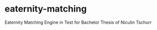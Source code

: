 eaternity-matching
==================

Eaternity Matching Engine in Test for Bachelor Thesis of Niculin Tschurr
